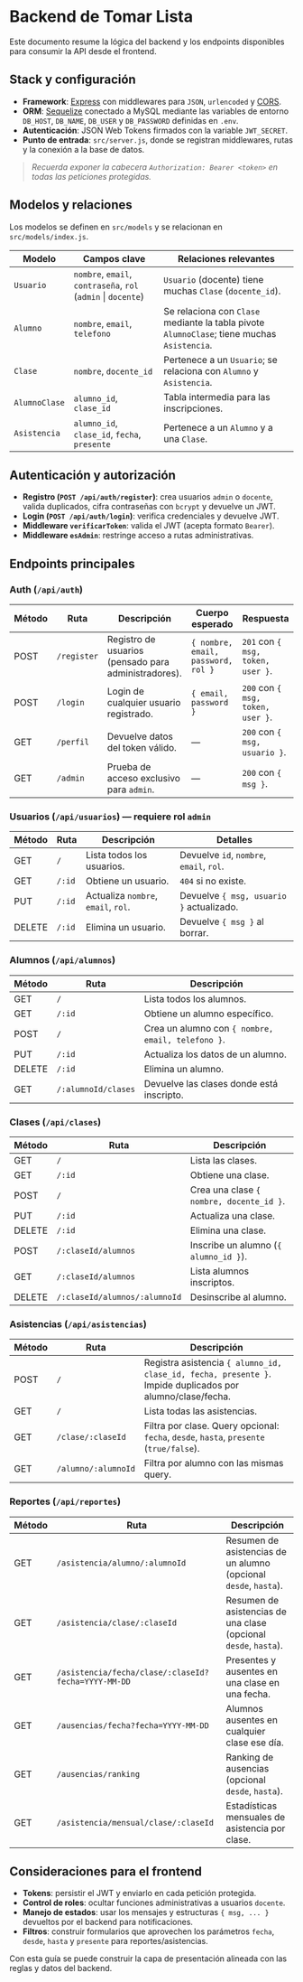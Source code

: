 # Backend de Tomar Lista

Este documento resume la lógica del backend y los endpoints disponibles para consumir la API desde el frontend.

## Stack y configuración
- **Framework**: [Express](https://expressjs.com/) con middlewares para `JSON`, `urlencoded` y [CORS](https://expressjs.com/en/resources/middleware/cors.html).
- **ORM**: [Sequelize](https://sequelize.org/) conectado a MySQL mediante las variables de entorno `DB_HOST`, `DB_NAME`, `DB_USER` y `DB_PASSWORD` definidas en `.env`.
- **Autenticación**: JSON Web Tokens firmados con la variable `JWT_SECRET`.
- **Punto de entrada**: `src/server.js`, donde se registran middlewares, rutas y la conexión a la base de datos.

> _Recuerda exponer la cabecera `Authorization: Bearer <token>` en todas las peticiones protegidas._

## Modelos y relaciones
Los modelos se definen en `src/models` y se relacionan en `src/models/index.js`.

| Modelo       | Campos clave | Relaciones relevantes |
|--------------|--------------|-----------------------|
| `Usuario`    | `nombre`, `email`, `contraseña`, `rol` (`admin` \| `docente`) | `Usuario` (docente) tiene muchas `Clase` (`docente_id`). |
| `Alumno`     | `nombre`, `email`, `telefono` | Se relaciona con `Clase` mediante la tabla pivote `AlumnoClase`; tiene muchas `Asistencia`. |
| `Clase`      | `nombre`, `docente_id` | Pertenece a un `Usuario`; se relaciona con `Alumno` y `Asistencia`. |
| `AlumnoClase`| `alumno_id`, `clase_id` | Tabla intermedia para las inscripciones. |
| `Asistencia` | `alumno_id`, `clase_id`, `fecha`, `presente` | Pertenece a un `Alumno` y a una `Clase`. |

## Autenticación y autorización
- **Registro (`POST /api/auth/register`)**: crea usuarios `admin` o `docente`, valida duplicados, cifra contraseñas con `bcrypt` y devuelve un JWT.
- **Login (`POST /api/auth/login`)**: verifica credenciales y devuelve JWT.
- **Middleware `verificarToken`**: valida el JWT (acepta formato `Bearer`).
- **Middleware `esAdmin`**: restringe acceso a rutas administrativas.

## Endpoints principales
### Auth (`/api/auth`)
| Método | Ruta | Descripción | Cuerpo esperado | Respuesta|
|--------|------|-------------|-----------------|----------|
| POST | `/register` | Registro de usuarios (pensado para administradores). | `{ nombre, email, password, rol }` | `201` con `{ msg, token, user }`.
| POST | `/login` | Login de cualquier usuario registrado. | `{ email, password }` | `200` con `{ msg, token, user }`.
| GET | `/perfil` | Devuelve datos del token válido. | — | `200` con `{ msg, usuario }`.
| GET | `/admin` | Prueba de acceso exclusivo para `admin`. | — | `200` con `{ msg }`.

### Usuarios (`/api/usuarios`) — requiere rol `admin`
| Método | Ruta | Descripción | Detalles |
|--------|------|-------------|----------|
| GET | `/` | Lista todos los usuarios. | Devuelve `id`, `nombre`, `email`, `rol`.
| GET | `/:id` | Obtiene un usuario. | `404` si no existe.
| PUT | `/:id` | Actualiza `nombre`, `email`, `rol`. | Devuelve `{ msg, usuario }` actualizado.
| DELETE | `/:id` | Elimina un usuario. | Devuelve `{ msg }` al borrar.

### Alumnos (`/api/alumnos`)
| Método | Ruta | Descripción |
|--------|------|-------------|
| GET | `/` | Lista todos los alumnos.
| GET | `/:id` | Obtiene un alumno específico.
| POST | `/` | Crea un alumno con `{ nombre, email, telefono }`.
| PUT | `/:id` | Actualiza los datos de un alumno.
| DELETE | `/:id` | Elimina un alumno.
| GET | `/:alumnoId/clases` | Devuelve las clases donde está inscripto.

### Clases (`/api/clases`)
| Método | Ruta | Descripción |
|--------|------|-------------|
| GET | `/` | Lista las clases.
| GET | `/:id` | Obtiene una clase.
| POST | `/` | Crea una clase `{ nombre, docente_id }`.
| PUT | `/:id` | Actualiza una clase.
| DELETE | `/:id` | Elimina una clase.
| POST | `/:claseId/alumnos` | Inscribe un alumno (`{ alumno_id }`).
| GET | `/:claseId/alumnos` | Lista alumnos inscriptos.
| DELETE | `/:claseId/alumnos/:alumnoId` | Desinscribe al alumno.

### Asistencias (`/api/asistencias`)
| Método | Ruta | Descripción |
|--------|------|-------------|
| POST | `/` | Registra asistencia `{ alumno_id, clase_id, fecha, presente }`. Impide duplicados por alumno/clase/fecha.
| GET | `/` | Lista todas las asistencias.
| GET | `/clase/:claseId` | Filtra por clase. Query opcional: `fecha`, `desde`, `hasta`, `presente` (`true/false`).
| GET | `/alumno/:alumnoId` | Filtra por alumno con las mismas query.

### Reportes (`/api/reportes`)
| Método | Ruta | Descripción |
|--------|------|-------------|
| GET | `/asistencia/alumno/:alumnoId` | Resumen de asistencias de un alumno (opcional `desde`, `hasta`).
| GET | `/asistencia/clase/:claseId` | Resumen de asistencias de una clase (opcional `desde`, `hasta`).
| GET | `/asistencia/fecha/clase/:claseId?fecha=YYYY-MM-DD` | Presentes y ausentes en una clase en una fecha.
| GET | `/ausencias/fecha?fecha=YYYY-MM-DD` | Alumnos ausentes en cualquier clase ese día.
| GET | `/ausencias/ranking` | Ranking de ausencias (opcional `desde`, `hasta`).
| GET | `/asistencia/mensual/clase/:claseId` | Estadísticas mensuales de asistencia por clase.

## Consideraciones para el frontend
- **Tokens**: persistir el JWT y enviarlo en cada petición protegida.
- **Control de roles**: ocultar funciones administrativas a usuarios `docente`.
- **Manejo de estados**: usar los mensajes y estructuras `{ msg, ... }` devueltos por el backend para notificaciones.
- **Filtros**: construir formularios que aprovechen los parámetros `fecha`, `desde`, `hasta` y `presente` para reportes/asistencias.

Con esta guía se puede construir la capa de presentación alineada con las reglas y datos del backend.
